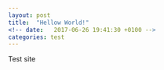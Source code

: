 ```yaml
---
layout: post
title:  "Hellow World!"
<!-- date:   2017-06-26 19:41:30 +0100 -->
categories: test
---
```


Test site